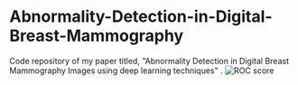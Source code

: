 # Abnormality-Detection-in-Digital-Breast-Mammography
Code repository of my paper titled, "Abnormality Detection in Digital Breast Mammography Images using deep learning techniques"
.
![ROC score](./mias_result/roc_curve.png "ROC curve")